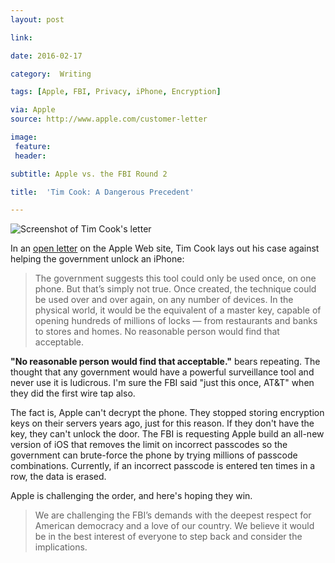 ```yaml
---
layout: post

link: 

date: 2016-02-17

category:  Writing 

tags: [Apple, FBI, Privacy, iPhone, Encryption]

via: Apple
source: http://www.apple.com/customer-letter

image:
 feature: 
 header: 

subtitle: Apple vs. the FBI Round 2

title:  'Tim Cook: A Dangerous Precedent'

---
```


![Screenshot of Tim Cook's letter](https://s3-us-west-2.amazonaws.com/www.jimmylittle.com/post-images/Image%208.png)

In an [open letter][1] on the Apple Web site, Tim Cook lays out his case against helping the government unlock an iPhone:

> The government suggests this tool could only be used once, on one phone. But that’s simply not true. Once created, the technique could be used over and over again, on any number of devices. In the physical world, it would be the equivalent of a master key, capable of opening hundreds of millions of locks — from restaurants and banks to stores and homes. No reasonable person would find that acceptable.

<!-- more -->

**"No reasonable person would find that acceptable."** bears repeating. The thought that any government would have a powerful surveillance tool and never use it is ludicrous. I'm sure the FBI said "just this once, AT&T" when they did the first wire tap also. 

The fact is, Apple can't decrypt the phone. They stopped storing encryption keys on their servers years ago, just for this reason. If they don't have the key, they can't unlock the door. The FBI is requesting Apple build an all-new version of iOS that removes the limit on incorrect passcodes so the government can brute-force the phone by trying millions of passcode combinations. Currently, if an incorrect passcode is entered ten times in a row, the data is erased. 

Apple is challenging the order, and here's hoping they win. 

> We are challenging the FBI’s demands with the deepest respect for American democracy and a love of our country. We believe it would be in the best interest of everyone to step back and consider the implications.

[1]: http://www.apple.com/customer-letter "Apple Customer Letter"
